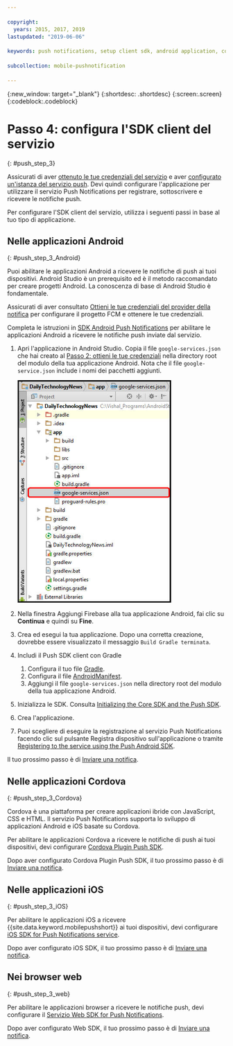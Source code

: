 ```yaml
---

copyright:
  years: 2015, 2017, 2019
lastupdated: "2019-06-06"

keywords: push notifications, setup client sdk, android application, cordova application, iOS application, web browser

subcollection: mobile-pushnotification

---
```


{:new_window: target="_blank"}
{:shortdesc: .shortdesc}
{:screen:.screen}
{:codeblock:.codeblock}

# Passo 4: configura l'SDK client del servizio
{: #push_step_3}

Assicurati di aver [ottenuto le tue credenziali del servizio](/docs/services/mobilepush?topic=mobile-pushnotification-push_step_1) e aver [configurato un'istanza del servizio push](/docs/services/mobilepush?topic=mobile-pushnotification-push_step_2). Devi quindi configurare l'applicazione per utilizzare il servizio Push Notifications per registrare, sottoscrivere e ricevere le notifiche push. 

Per configurare l'SDK client del servizio, utilizza i seguenti passi in base al tuo tipo di applicazione.

## Nelle applicazioni Android
{: #push_step_3_Android}

Puoi abilitare le applicazioni Android a ricevere le notifiche di push ai tuoi dispositivi. Android Studio è un prerequisito ed è il metodo raccomandato per creare progetti Android. La conoscenza di base di Android Studio è fondamentale.

Assicurati di aver consultato [Ottieni le tue credenziali del provider della notifica](/docs/services/mobilepush?topic=mobile-pushnotification-push_step_1) per configurare il progetto FCM e ottenere le tue credenziali.

Completa le istruzioni in [SDK Android Push Notifications](https://github.com/ibm-bluemix-mobile-services/bms-clientsdk-android-push/tree/Doc) per abilitare le applicazioni Android a ricevere le notifiche push inviate dal servizio. 

1. Apri l'applicazione in Android Studio. Copia il file `google-services.json` che hai creato al [Passo 2: ottieni le tue credenziali](/docs/services/mobilepush?topic=mobile-pushnotification-push_step_1) nella directory root del modulo della tua applicazione Android. Nota che il file `google-service.json` include i nomi dei pacchetti aggiunti.

    ![Aggiunta del file json alla directory root della tua applicazione](images/FCM_7.jpg "Aggiunta del file json alla directory root della tua applicazione")

2. Nella finestra Aggiungi Firebase alla tua applicazione Android, fai clic su **Continua** e quindi su **Fine**. 
3. Crea ed esegui la tua applicazione. Dopo una corretta creazione, dovrebbe essere visualizzato il messaggio `Build Gradle terminata`.
4. Includi il Push SDK client con Gradle
	1. Configura il tuo file [Gradle](https://github.com/ibm-bluemix-mobile-services/bms-clientsdk-android-push/tree/Doc#configure-gradle). 
	2. Configura il file [AndroidManifest](https://github.com/ibm-bluemix-mobile-services/bms-clientsdk-android-push/tree/Doc#configure-androidmanifest).
	3. Aggiungi il file `google-services.json` nella directory root del modulo della tua applicazione Android.
5. Inizializza le SDK. Consulta [Initializing the Core SDK and the Push SDK](https://github.com/ibm-bluemix-mobile-services/bms-clientsdk-android-push/tree/Doc#initializing-the-core-sdk-and-the-push-sdk).
6. Crea l'applicazione.
7. Puoi scegliere di eseguire la registrazione al servizio Push Notifications facendo clic sul pulsante Registra dispositivo sull'applicazione o tramite [Registering to the service using the Push Android SDK](https://github.com/ibm-bluemix-mobile-services/bms-clientsdk-android-push/tree/Doc#register-to-push-notifications-ervice).

Il tuo prossimo passo è di [Inviare una notifica](/docs/services/mobilepush?topic=mobile-pushnotification-push_step_4).


## Nelle applicazioni Cordova
{: #push_step_3_Cordova}

Cordova è una piattaforma per creare applicazioni ibride con JavaScript, CSS e HTML. Il servizio Push Notifications supporta lo sviluppo di applicazioni Android e iOS basate su Cordova.

Per abilitare le applicazioni Cordova a ricevere le notifiche di push ai tuoi dispositivi, devi configurare [Cordova Plugin Push SDK](https://github.com/ibm-bluemix-mobile-services/bms-clientsdk-cordova-plugin-push/tree/Doc#ios-app).

Dopo aver configurato Cordova Plugin Push SDK, il tuo prossimo passo è di [Inviare una notifica](/docs/services/mobilepush?topic=mobile-pushnotification-push_step_4).


## Nelle applicazioni iOS
{: #push_step_3_iOS}

Per abilitare le applicazioni iOS a ricevere {{site.data.keyword.mobilepushshort}} ai tuoi dispositivi, devi configurare [iOS SDK for Push Notifications service](https://github.com/ibm-bluemix-mobile-services/bms-clientsdk-swift-push/tree/Doc#setup-client-application). 

Dopo aver configurato iOS SDK, il tuo prossimo passo è di [Inviare una notifica](/docs/services/mobilepush?topic=mobile-pushnotification-push_step_4).


## Nei browser web
{: #push_step_3_web}

Per abilitare le applicazioni browser a ricevere le notifiche push, devi configurare il [Servizio Web SDK for Push Notifications](https://github.com/ibm-bluemix-mobile-services/bms-clientsdk-javascript-webpush/blob/Doc/README.md).

Dopo aver configurato Web SDK, il tuo prossimo passo è di [Inviare una notifica](/docs/services/mobilepush?topic=mobile-pushnotification-push_step_4).

